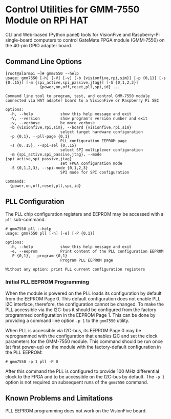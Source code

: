 # Control Utilities for GMM-7550 Module on RPi HAT

CLI and Web-based (Python panel) tools for VisionFive and Raspberry-Pi
single-board computers to control GateMate FPGA module (GMM-7550) on
the 40-pin GPIO adapter board.

## Command Line Options

```
[root@alarmpi ~]# gmm7550 --help
usage: gmm7550 [-h] [-V] [-v] [-b {visionfive,rpi,sim}] [-p {0,1}] [-s {0..15}] [-m {spi_active,spi_passive,jtag}] [-S {0,1,2,3}]
               {power,on,off,reset,pll,spi,id} ...

Command line tool to program, test, and control GMM-7550 module connected via HAT adapter board to a VisionFive or Raspberry Pi SBC

options:
  -h, --help            show this help message and exit
  -V, --version         show program's version number and exit
  -v, --verbose         be more verbose
  -b {visionfive,rpi,sim}, --board {visionfive,rpi,sim}
                        select target hardware configuration
  -p {0,1}, --pll-page {0,1}
                        PLL configuration EEPROM page
  -s {0..15}, --spi-sel {0..15}
                        select SPI multiplexer configuration
  -m {spi_active,spi_passive,jtag}, --mode {spi_active,spi_passive,jtag}
                        set FPGA configuration mode
  -S {0,1,2,3}, --spi-mode {0,1,2,3}
                        SPI mode for SPI configuration

Commands:
  {power,on,off,reset,pll,spi,id}
```

## PLL Configuration

The PLL chip configuration registers and EEPROM may be accessed with
a `pll` sub-command.

```
# gmm7550 pll --help
usage: gmm7550 pll [-h] [-e] [-P {0,1}]

options:
  -h, --help            show this help message and exit
  -e, --eeprom          Print content of the PLL configuration EEPROM
  -P {0,1}, --program {0,1}
                        Program PLL EEPROM page

Without any option: print PLL current configuration registers
```

### Initial PLL EEPROM Programming

When the module is powered on the PLL loads its configuration by
default from the EEPROM Page 0. This default configuration does
not enable PLL I2C interface, therefore, the configuration cannot
be changed. To make the PLL accessible via the I2C-bus it
should be configured from the factory programmed configuration in the
EEPROM Page 1. This can be done by providing a command line option `-p 1`
to the `gmm7550` utility.

When PLL is accessible via I2C-bus, its EEPROM Page 0
may be reprogrammed with the configuration that enables I2C and set
the clock parameters for the GMM-7550 module. This command should be
run once (at first power-up) on the module with the factory-default
configuration in the PLL EEPROM:

```
# gmm7550 -p 1 pll -P 0
```

After this command the PLL is configured to provide 100 MHz
differential clock to the FPGA and to be accessible on the I2C-bus by
default. The `-p 1` option is not required on subsequent runs of
the `gmm7550` command.

## Known Problems and Limitations

PLL EEPROM programming does not work on the VisionFive board.
